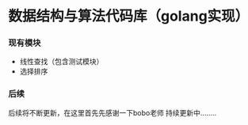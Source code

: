 # 数据结构与算法代码库（golang实现）

### 现有模块
* 线性查找（包含测试模块）
* 选择排序

### 后续
后续将不断更新，在这里首先先感谢一下bobo老师
持续更新中........
